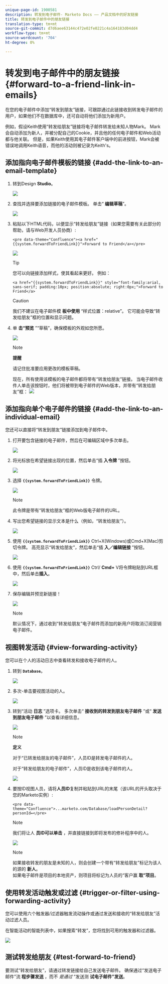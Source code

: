 ```yaml
---
unique-page-id: 1900581
description: 转发到电子邮件- Marketo Docs —— 产品文档中的好友链接
title: 转发到电子邮件中的朋友链接
translation-type: tm+mt
source-git-commit: d7d6aee63144c472e02fe0221c4a164183d04dd4
workflow-type: tm+mt
source-wordcount: '704'
ht-degree: 0%

---
```



# 转发到电子邮件中的朋友链接 {#forward-to-a-friend-link-in-emails}

在您的电子邮件中添加“转发到朋友”链接，可跟踪通过此链接收到转发电子邮件的用户，如果他们不在数据库中，还可自动将他们添加为新用户。

例如，假设Keith使用“转发给朋友”链接将电子邮件转发给未知人物Mark。 Mark会自动添加为新人，并被分配自己的Cookie，并且他的任何电子邮件和Web活动都与他关联。 但是，如果Keith使用其电子邮件客户端中的前进按钮，Mark会被错误地调用Keith语音，而他的活动则被记录为Keith&#39;s。

## 添加指向电子邮件模板的链接 {#add-the-link-to-an-email-template}

1. 转到Design **Studio**。

   ![](assets/one-8.png)

1. 查找并选择要添加链接的电子邮件模板。 单击“ **编辑草稿**”。

   ![](assets/two-7.png)

1. 粘贴以下HTML代码，以便显示“转发给朋友”链接（如果您需要有关此部分的帮助，请与Web开发人员协商）:

   `<pre data-theme="Confluence"><a href="{{system.forwardToFriendLink}}">Forward to Friend</a></pre>`

   ![](assets/three-7.png)

   >[!TIP]
   >
   >
   >您可以向链接添加样式，使其看起来更好。 例如：
   >
   >`<a href="{{system.forwardToFriendLink}}" style="font-family:arial, sans-serif; padding:10px; position:absolute; right:0px;">Forward to Friend</a>`

   >[!CAUTION]
   >
   >我们不建议在电子邮件模 **板中使用** “样式位置：relative”。 它可能会导致“转发给朋友”框的位置和显示问题。

1. 单 **击“预览** ”“草稿”，确保模板的外观如您所愿。

   ![](assets/four-5.png)

   >[!NOTE]
   >
   >**提醒**
   >
   >请记住批准要应用更改的模板草稿。

   现在，所有使用该模板的电子邮件都将带有“转发给朋友”链接。 当电子邮件收件人单击该按钮时，他们将被带到电子邮件的Web版本，并带有“转发给朋友”框：
   ![](assets/f2afbox.png)

## 添加指向单个电子邮件的链接 {#add-the-link-to-an-individual-email}

您还可以直接将“转发到朋友”链接添加到电子邮件中。

1. 打开要包含链接的电子邮件，然后在可编辑区域中多次单击。

   ![](assets/five-4.png)

1. 将光标放在希望链接出现的位置，然后单击“插 **入令牌** ”按钮。

   ![](assets/six-2.png)

1. 选择 **`{{system.forwardToFriendLink}}`** 令牌。

   ![](assets/seven-1.png)

   >[!NOTE]
   >
   >此令牌是带有“转发给朋友”框的Web版电子邮件的URL。

1. 写出您希望链接的显示文本是什么（例如，“转发给朋友”）。

   ![](assets/seven-1.png)

1. 使用 **`{{system.forwardToFriendLink}}`** Ctrl+X(Windows)或Cmd+X(Mac)剪切令牌。 高亮显示“转发给朋友”，然后单击“插 **入／编辑链接** ”按钮。

   ![](assets/eight-1.png)

1. 使用 **`{{system.forwardToFriendLink}}`** Ctrl/ **Cmd+** V将令牌粘贴到URL框中，然后单击**插入**。

   ![](assets/nine.png)

1. 保存编辑并预览新链接！

   ![](assets/ten-1.png)

   >[!NOTE]
   >
   >默认情况下，通过收到“转发给朋友”电子邮件而添加的新用户将取消订阅营销电子邮件。

## 视图转发活动 {#view-forwarding-activity}

您可以在个人的活动日志中查看转发和接收电子邮件的人。

1. 转到 **`Database`**。

   ![](assets/db.png)

1. 多次-单击要视图活动的人。

   ![](assets/fourteen.png)

1. 转到“活动 **日志** ”选项卡。 多次单击“ **接收到的转发到朋友电子邮件** ”或“ **发送到朋友电子邮件** ”以查看详细信息。

   ![](assets/fifteen.png)

   >[!NOTE]
   >
   >**定义**
   >
   >
   >对于“已转发给朋友的电子邮件”，人员ID是转发电子邮件的人。
   >
   >
   >对于“转发给朋友的电子邮件”，人员ID是收到该电子邮件的人。

   ![](assets/sixteen.png)

1. 要按ID视图人员，请将**人员ID**复制并粘贴到URL的末尾（该URL的开头取决于您的Marketo实例）:

   `<pre data-theme="Confluence">...marketo.com/Database/loadPersonDetail?personId=</pre>`

   >[!NOTE]
   >
   >我们将让人 **员ID可以单击** ，并直接链接到即将发布的修补程序中的人。

   ![](assets/seventeen.png)

   >[!NOTE]
   >
   >如果接收转发的朋友是未知的人，则会创建一个带有“转发给朋友”标记为该人的源的 **新人**。\
   >如果电子邮件是项目的本地资产，则项目将标记为人员的“客户赢 **取”项目**。

## 使用转发活动触发或过滤 {#trigger-or-filter-using-forwarding-activity}

您可以使用六个触发器/过滤器触发流动操作或通过发送和接收的“转发给朋友”活动过滤人员。

在智能活动的智能列表中，如果搜索“转发”，您将找到可用的触发器和过滤器。

![](assets/nineteen.png)

## 测试转发给朋友 {#test-forward-to-friend}

要测试“转发给朋友”，请通过转发链接给自己发送电子邮件。 确保通过“发送电子邮件”流 **程步骤发送** ，而不 *是通过* “发送测 **试电子邮件”发送**。
